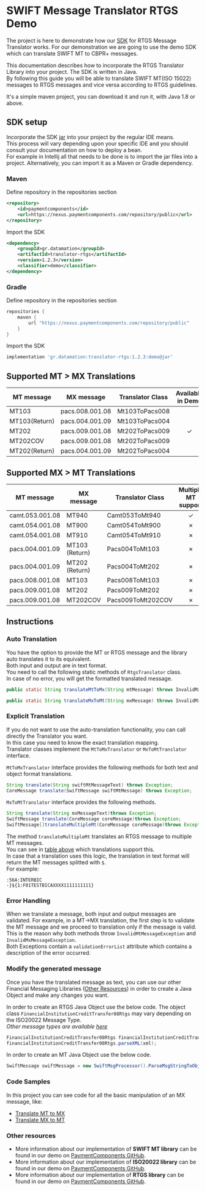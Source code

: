 # SWIFT Message Translator RTGS Demo

The project is here to demonstrate how our [SDK](https://www.paymentcomponents.com/messaging-libraries/) for RTGS
Message Translator works. For our demonstration we are going to use the demo SDK which can translate SWIFT MT to CBPR+ messages. 

This documentation describes how to incorporate the RTGS Translator Library into your project. The SDK is written in Java.  
By following this guide you will be able to translate SWIFT MT(ISO 15022) messages to RTGS messages 
and vice versa according to RTGS guidelines.

It's a simple maven project, you can download it and run it, with Java 1.8 or above.

## SDK setup
Incorporate the SDK [jar](https://nexus.paymentcomponents.com/repository/public/gr/datamation/translator-rtgs/1.2.3/translator-rtgs-1.2.3-demo.jar)
into your project by the regular IDE means.  
This process will vary depending upon your specific IDE and you should consult your documentation on how to deploy a bean.  
For example in Intellij all that needs to be done is to import the jar files into a project. Alternatively, you can import it as a Maven or Gradle dependency.

### Maven

Define repository in the repositories section
```xml
<repository>
    <id>paymentcomponents</id>
    <url>https://nexus.paymentcomponents.com/repository/public</url>
</repository>
```

Import the SDK
```xml
<dependency>
    <groupId>gr.datamation</groupId>
    <artifactId>translator-rtgs</artifactId>
    <version>1.2.3</version>
    <classifier>demo</classifier>
</dependency>
```

### Gradle 

Define repository in the repositories section
```groovy
repositories {
    maven {
        url "https://nexus.paymentcomponents.com/repository/public"
    }
}
```

Import the SDK
```groovy
implementation 'gr.datamation:translator-rtgs:1.2.3:demo@jar'
```

## Supported MT > MX Translations

| MT message    | MX message      | Translator Class     | Available in Demo |
| ----------    | ----------      | ----------------     | :---------------: |
| MT103         | pacs.008.001.08 | Mt103ToPacs008       |                   |
| MT103(Return) | pacs.004.001.09 | Mt103ToPacs004       |                   |
| MT202         | pacs.009.001.08 | Mt202ToPacs009       | &check;           |
| MT202COV      | pacs.009.001.08 | Mt202ToPacs009       |                   |
| MT202(Return) | pacs.004.001.09 | Mt202ToPacs004       |                   |

## Supported MX > MT Translations

| MT message          | MX message     | Translator Class     | Multiple MT support | Available in Demo |
| ----------          | ----------     | ----------------     | :-----------------: | :---------------: |
| camt.053.001.08     | MT940          | Camt053ToMt940       | &check;             |                   |
| camt.054.001.08     | MT900          | Camt054ToMt900       | &cross;             |                   |
| camt.054.001.08     | MT910          | Camt054ToMt910       | &cross;             |                   |
| pacs.004.001.09     | MT103 (Return) | Pacs004ToMt103       | &cross;             |                   |
| pacs.004.001.09     | MT202 (Return) | Pacs004ToMt202       | &cross;             |                   |
| pacs.008.001.08     | MT103          | Pacs008ToMt103       | &cross;             |                   |
| pacs.009.001.08     | MT202          | Pacs009ToMt202       | &cross;             | &check;           |
| pacs.009.001.08     | MT202COV       | Pacs009ToMt202COV    | &cross;             |                   |

## Instructions

### Auto Translation

You have the option to provide the MT or RTGS message and the library auto translates it to its equivalent.  
Both input and output are in text format.  
You need to call the following static methods of `RtgsTranslator` class.  
In case of no error, you will get the formatted translated message.
```java
public static String translateMtToMx(String mtMessage) throws InvalidMxMessageException, InvalidMtMessageException
```
```java
public static String translateMxToMt(String mxMessage) throws InvalidMxMessageException, InvalidMxMessageException
```

### Explicit Translation

If you do not want to use the auto-translation functionality, you can call directly the Translator you want.  
In this case you need to know the exact translation mapping.  
Translator classes implement the `MtToMxTranslator` or `MxToMtTranslator` interface.

`MtToMxTranslator` interface provides the following methods for both text and object format translations.
```java
String translate(String swiftMtMessageText) throws Exception;
CoreMessage translate(SwiftMessage swiftMtMessage) throws Exception;
```

`MxToMtTranslator` interface provides the following methods.
```java
String translate(String mxMessageText)throws Exception;
SwiftMessage translate(CoreMessage coreMessage)throws Exception;
SwiftMessage[]translateMultipleMt(CoreMessage coreMessage)throws Exception;
```

The method `translateMultipleMt` translates an RTGS message to multiple MT messages.  
You can see in [table above](#supported-mx--mt-translations) which translations support this.  
In case that a translation uses this logic, the translation in text format will return the MT messages splitted with `$`.  
For example:
```
:56A:INTERBIC
-}${1:F01TESTBICAXXXX1111111111}
```

### Error Handling

When we translate a message, both input and output messages are validated. For example, in a MT→MX translation, the
first step is to validate the MT message and we proceed to translation only if the message is valid.  
This is the reason why both methods throw `InvalidMtMessageException` and `InvalidMxMessageException`.  
Both Exceptions contain a `validationErrorList` attribute which contains a description of the error occurred.

### Modify the generated message

Once you have the translated message as text, you can use our other Financial Messaging
Libraries ([Other Resources](#other-resources)) in order to create a Java Object and make any changes you want.

In order to create an RTGS Java Object use the below code. The object class `FinancialInstitutionCreditTransfer08Rtgs` may vary depending on the ISO20022 Message Type.   
_Other message types are available [here](https://github.com/Payment-Components/demo-iso20022#supported-target2-message-types)_
```java
FinancialInstitutionCreditTransfer08Rtgs financialInstitutionCreditTransfer08Rtgs = new FinancialInstitutionCreditTransfer08Rtgs();
financialInstitutionCreditTransfer08Rtgs.parseXML(xml);
```

In order to create an MT Java Object use the below code.
```java
SwiftMessage swiftMessage = new SwiftMsgProcessor().ParseMsgStringToObject(translatedMessage);
```

### Code Samples

In this project you can see code for all the basic manipulation of an MX message, like:
- [Translate MT to MX](src/main/java/com/paymentcomponents/swift/translator/TranslateMtToMx.java)
- [Translate MX to MT](src/main/java/com/paymentcomponents/swift/translator/TranslateMxToMt.java)

### Other resources

- More information about our implementation of **SWIFT MT library** can be found in our demo on [PaymentComponents GitHub](https://github.com/Payment-Components/demo-swift-mt).
- More information about our implementation of **ISO20022 library** can be found in our demo on [PaymentComponents GitHub](https://github.com/Payment-Components/demo-iso20022).
- More information about our implementation of **RTGS library** can be found in our demo on [PaymentComponents GitHub](https://github.com/Payment-Components/demo-iso20022#target2-rtgs-messages).
